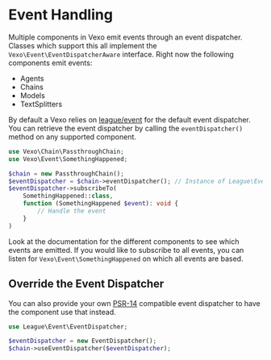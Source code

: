 # Event Handling

Multiple components in Vexo emit events through an event dispatcher. Classes which support this all implement the `Vexo\Event\EventDispatcherAware` interface. Right now the following components emit events:

* Agents
* Chains
* Models
* TextSplitters

By default a Vexo relies on [league/event](https://event.thephpleague.com/) for the default event dispatcher. You can retrieve the event dispatcher by calling the `eventDispatcher()` method on any supported component.

```php
use Vexo\Chain\PassthroughChain;
use Vexo\Event\SomethingHappened;

$chain = new PassthroughChain();
$eventDispatcher = $chain->eventDispatcher(); // Instance of League\Event\EventDispatcher
$eventDispatcher->subscribeTo(
    SomethingHappened::class,
    function (SomethingHappened $event): void {
        // Handle the event
    }
)
```

Look at the documentation for the different components to see which events are emitted. If you would like to subscribe to all events, you can listen for `Vexo\Event\SomethingHappened` on which all events are based.

## Override the Event Dispatcher

You can also provide your own [PSR-14](https://www.php-fig.org/psr/psr-14/) compatible event dispatcher to have the component use that instead.

```php
use League\Event\EventDispatcher;

$eventDispatcher = new EventDispatcher();
$chain->useEventDispatcher($eventDispatcher);
```
